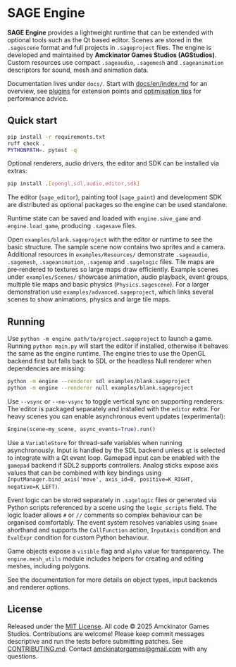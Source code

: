 # SAGE Engine

**SAGE Engine** provides a lightweight runtime that can be extended with optional tools such as the Qt based editor. Scenes are stored in the `.sagescene` format and full projects in `.sageproject` files.
The engine is developed and maintained by **Amckinator Games Studios (AGStudios)**.
Custom resources use compact `.sageaudio`, `.sagemesh` and `.sageanimation` descriptors for sound, mesh and animation data.

Documentation lives under `docs/`. Start with [docs/en/index.md](docs/en/index.md) for an overview, see [plugins](docs/en/plugins.md) for extension points and [optimisation tips](docs/en/optimisation.md) for performance advice.

## Quick start
```bash
pip install -r requirements.txt
ruff check .
PYTHONPATH=. pytest -q
```
Optional renderers, audio drivers, the editor and SDK can be installed via extras:
```bash
pip install .[opengl,sdl,audio,editor,sdk]
```
The editor (`sage_editor`), painting tool (`sage_paint`) and development SDK
are distributed as optional packages so the engine can be used standalone.

Runtime state can be saved and loaded with `engine.save_game` and
`engine.load_game`, producing `.sagesave` files.

Open `examples/blank.sageproject` with the editor or runtime to see the basic structure. The sample scene now contains two sprites and a camera. Additional resources in `examples/Resources/` demonstrate `.sageaudio`, `.sagemesh`, `.sageanimation`, `.sagemap` and `.sagelogic` files. Tile maps are pre‑rendered to textures so large maps draw efficiently. Example scenes under `examples/Scenes/` showcase animation, audio playback, event groups, multiple tile maps and basic physics (`Physics.sagescene`).
For a larger demonstration use `examples/advanced.sageproject`, which links several scenes to show animations, physics and large tile maps.

## Running
Use `python -m engine path/to/project.sageproject` to launch a game. Running `python main.py` will start the editor if installed, otherwise it behaves the same as the engine runtime. The engine tries to use the OpenGL backend first but falls back to SDL or the headless Null renderer when dependencies are missing:
```bash
python -m engine --renderer sdl examples/blank.sageproject
python -m engine --renderer null examples/blank.sageproject
```
Use `--vsync` or `--no-vsync` to toggle vertical sync on supporting renderers.
The editor is packaged separately and installed with the `editor` extra.
For heavy scenes you can enable asynchronous event updates (experimental):
```python
Engine(scene=my_scene, async_events=True).run()
```
Use a ``VariableStore`` for thread-safe variables when running asynchronously.
Input is handled by the SDL backend unless `qt` is selected to integrate with a Qt event loop.
Gamepad input can be enabled with the `gamepad` backend if SDL2 supports controllers.
Analog sticks expose axis values that can be combined with key bindings using
`InputManager.bind_axis('move', axis_id=0, positive=K_RIGHT, negative=K_LEFT)`.

Event logic can be stored separately in `.sagelogic` files or generated via
Python scripts referenced by a scene using the `logic_scripts` field. The
logic loader allows `#` or `//` comments so complex behaviour can be organised
comfortably. The event system resolves variables using `$name` shorthand and
supports the `CallFunction` action, `InputAxis` condition and `EvalExpr`
condition for custom Python behaviour.

Game objects expose a `visible` flag and `alpha` value for transparency. The
`engine.mesh_utils` module includes helpers for creating and editing meshes,
including polygons.

See the documentation for more details on object types, input backends and renderer options.

## License
Released under the [MIT License](LICENSE). All code © 2025 Amckinator Games Studios.
Contributions are welcome! Please keep commit messages descriptive and run the tests before submitting patches. See [CONTRIBUTING.md](CONTRIBUTING.md).
Contact <amckinatorgames@gmail.com> with any questions.
